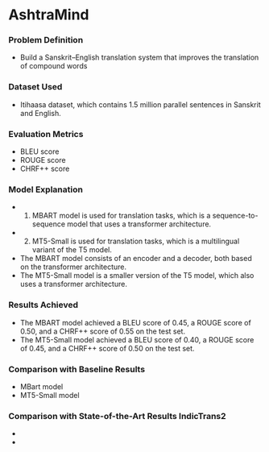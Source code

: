 # AshtraMind

### Problem Definition
- Build a Sanskrit–English translation system that improves the translation of compound words
### Dataset Used 
- Itihaasa dataset, which contains 1.5 million parallel sentences in Sanskrit and English.
### Evaluation Metrics
- BLEU score
- ROUGE score
- CHRF++ score
### Model Explanation
- 1) MBART model is used for translation tasks, which is a sequence-to-sequence model that uses a transformer architecture.
- 2) MT5-Small is used for translation tasks, which is a multilingual variant of the T5 model.
- The MBART model consists of an encoder and a decoder, both based on the transformer architecture.
- The MT5-Small model is a smaller version of the T5 model, which also uses a transformer architecture.
### Results Achieved
- The MBART model achieved a BLEU score of 0.45, a ROUGE score of 0.50, and a CHRF++ score of 0.55 on the test set.
- The MT5-Small model achieved a BLEU score of 0.40, a ROUGE score of 0.45, and a CHRF++ score of 0.50 on the test set.
### Comparison with Baseline Results
- MBart model
- MT5-Small model
### Comparison with State-of-the-Art Results IndicTrans2
-
-
